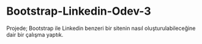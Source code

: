# Bootstrap-Linkedin-Odev-3
Projede; Bootstrap ile Linkedin benzeri bir sitenin nasıl oluşturulabileceğine dair bir çalışma yaptık.
